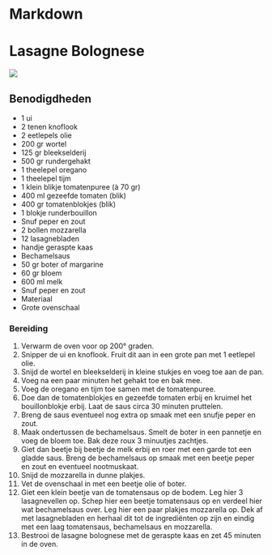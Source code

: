 # Markdown
# Lasagne Bolognese

![](https://www.leukerecepten.nl/wp-content/uploads/2022/03/lasagne-bolognese.jpg)

## Benodigdheden

* 1 ui
* 2 tenen knoflook
* 2 eetlepels olie
* 200 gr wortel
* 125 gr bleekselderij
* 500 gr rundergehakt
* 1 theelepel oregano
* 1 theelepel tijm
* 1 klein blikje tomatenpuree (à 70 gr)
* 400 ml gezeefde tomaten (blik)
* 400 gr tomatenblokjes (blik)
* 1 blokje runderbouillon
* Snuf peper en zout
* 2 bollen mozzarella
* 12 lasagnebladen
* handje geraspte kaas
* Bechamelsaus
* 50 gr boter of margarine
* 60 gr bloem
* 600 ml melk
* Snuf peper en zout
* Materiaal
* Grote ovenschaal

### Bereiding
1. Verwarm de oven voor op 200° graden.
2. Snipper de ui en knoflook. Fruit dit aan in een grote pan met 1 eetlepel olie.
3. Snijd de wortel en bleekselderij in kleine stukjes en voeg toe aan de pan.
4. Voeg na een paar minuten het gehakt toe en bak mee.
5. Voeg de oregano en tijm toe samen met de tomatenpuree.
6. Doe dan de tomatenblokjes en gezeefde tomaten erbij en kruimel het bouillonblokje erbij. Laat de saus circa 30 minuten pruttelen.
7. Breng de saus eventueel nog extra op smaak met een snufje peper en zout.
8. Maak ondertussen de bechamelsaus. Smelt de boter in een pannetje en voeg de bloem toe. Bak deze roux 3 minuutjes zachtjes.
9. Giet dan beetje bij beetje de melk erbij en roer met een garde tot een gladde saus. Breng de bechamelsaus op smaak met een beetje peper en zout en eventueel nootmuskaat.
10. Snijd de mozzarella in dunne plakjes.
11. Vet de ovenschaal in met een beetje olie of boter.
12. Giet een klein beetje van de tomatensaus op de bodem. Leg hier 3 lasagnevellen op. Schep hier een beetje tomatensaus op en verdeel hier wat bechamelsaus over. Leg hier een paar plakjes mozzarella op. Dek af met lasagnebladen en herhaal dit tot de ingrediënten op zijn en eindig met een laag tomatensaus, bechamelsaus en mozzarella.
13. Bestrooi de lasagne bolognese met de geraspte kaas en zet 45 minuten in de oven.
